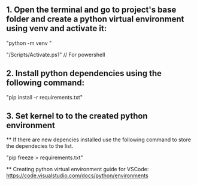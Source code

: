 ## 1. Open the terminal and go to project's base folder and create a python virtual environment using venv and activate it:
"python -m venv <name-of-env>" 

"<name-of-env>/Scripts/Activate.ps1" // For powershell

## 2. Install python dependencies using the following command:
"pip install -r requirements.txt"

## 3. Set kernel to to the created python environment  

** If there are new depencies installed use the following command to store the dependecies to the list.

"pip freeze > requirements.txt"  

** Creating python virtual environment guide for VSCode:
https://code.visualstudio.com/docs/python/environments
